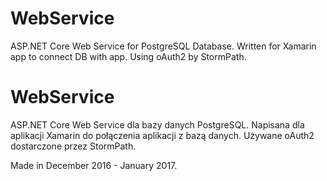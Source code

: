 # WebService
ASP.NET Core Web Service for PostgreSQL Database.
Written for Xamarin app to connect DB with app.
Using oAuth2 by StormPath.

# WebService
ASP.NET Core Web Service dla bazy danych PostgreSQL.
Napisana dla aplikacji Xamarin do połączenia aplikacji z bazą danych.
Używane oAuth2 dostarczone przez StormPath.

Made in December 2016 - January 2017.

